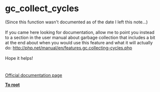 # gc_collect_cycles




<div class="phpcode"><span class="html">
(Since this function wasn&apos;t documented as of the date I left this note...)<br><br>If you came here looking for documentation, allow me to point you instead to a section in the user manual about garbage collection that includes a bit at the end about when you would use this feature and what it will actually do: <a href="http://php.net/manual/en/features.gc.collecting-cycles.php" rel="nofollow" target="_blank">http://php.net/manual/en/features.gc.collecting-cycles.php</a><br><br>Hope it helps!</span>
</div>
  

#

[Official documentation page](https://www.php.net/manual/en/function.gc-collect-cycles.php)

**[To root](/)**